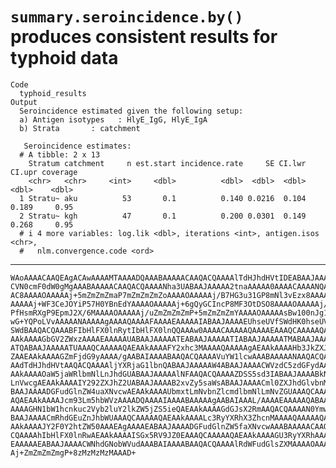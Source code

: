 # `summary.seroincidence.by()` produces consistent results          for typhoid data

    Code
      typhoid_results
    Output
      Seroincidence estimated given the following setup:
      a) Antigen isotypes   : HlyE_IgG, HlyE_IgA 
      b) Strata       : catchment 
      
       Seroincidence estimates:
      # A tibble: 2 x 13
        Stratum catchment     n est.start incidence.rate     SE CI.lwr CI.upr coverage
        <chr>   <chr>     <int>     <dbl>          <dbl>  <dbl>  <dbl>  <dbl>    <dbl>
      1 Stratu~ aku          53       0.1          0.140 0.0216  0.104  0.189     0.95
      2 Stratu~ kgh          47       0.1          0.200 0.0301  0.149  0.268     0.95
      # i 4 more variables: log.lik <dbl>, iterations <int>, antigen.isos <chr>,
      #   nlm.convergence.code <ord>

---

    WAoAAAACAAQEAgACAwAAAAMTAAAADQAAABAAAAACAAQACQAAAAlTdHJhdHVtIDEABAAJAAAA
    CVN0cmF0dW0gMgAAABAAAAACAAQACQAAAANha3UABAAJAAAAA2tnaAAAAA0AAAACAAAANQAA
    AC8AAAAOAAAAAj+5mZmZmZmaP7mZmZmZmZoAAAAOAAAAAj/B7HG3u31GP8mNl3vEzx8AAAAO
    AAAAAj+WF3CeJOYiP57H0YBnEdYAAAAOAAAAAj+6gQyGCIncP8MF3OtDSO8AAAAOAAAAAj/I
    PfHsmRXgP9EpmJ2X/6MAAAAOAAAAAj/uZmZmZmZmP+5mZmZmZmYAAAAOAAAAAsBw100nJg1N
    wG+YQPoLVvAAAAANAAAAAgAAAAQAAAAFAAAAEAAAAAIABAAJAAAAEUhseUVfSWdHK0hseUVf
    SWdBAAQACQAAABFIbHlFX0lnRytIbHlFX0lnQQAAAw0AAAACAAAAAQAAAAEAAAQCAAAAAQAE
    AAkAAAAGbGV2ZWxzAAAAEAAAAAUABAAJAAAAATEABAAJAAAAATIABAAJAAAAATMABAAJAAAA
    ATQABAAJAAAAATUAAAQCAAAAAQAEAAkAAAAFY2xhc3MAAAAQAAAAAgAEAAkAAAAHb3JkZXJl
    ZAAEAAkAAAAGZmFjdG9yAAAA/gAABAIAAAABAAQACQAAAAVuYW1lcwAAABAAAAANAAQACQAA
    AAdTdHJhdHVtAAQACQAAAAljYXRjaG1lbnQABAAJAAAAAW4ABAAJAAAACWVzdC5zdGFydAAE
    AAkAAAAOaW5jaWRlbmNlLnJhdGUABAAJAAAAAlNFAAQACQAAAAZDSS5sd3IABAAJAAAABkNJ
    LnVwcgAEAAkAAAAIY292ZXJhZ2UABAAJAAAAB2xvZy5saWsABAAJAAAACml0ZXJhdGlvbnMA
    BAAJAAAADGFudGlnZW4uaXNvcwAEAAkAAAAUbmxtLmNvbnZlcmdlbmNlLmNvZGUAAAQCAAAA
    AQAEAAkAAAAJcm93Lm5hbWVzAAAADQAAAAIAAAABAAAAAgAABAIAAAL/AAAAEAAAAAQABAAJ
    AAAAGHN1bW1hcnkuc2Vyb2luY2lkZW5jZS5ieQAEAAkAAAAGdGJsX2RmAAQACQAAAAN0YmwA
    BAAJAAAACmRhdGEuZnJhbWUAAAQCAAAAAQAEAAkAAAALc3RyYXRhX3ZhcnMAAAAQAAAAAQAE
    AAkAAAAJY2F0Y2htZW50AAAEAgAAAAEABAAJAAAADGFudGlnZW5faXNvcwAAABAAAAACAAQA
    CQAAAAhIbHlFX0lnRwAEAAkAAAAISGx5RV9JZ0EAAAQCAAAAAQAEAAkAAAAGU3RyYXRhAAAA
    EAAAAAEABAAJAAAACWNhdGNobWVudAAABAIAAAABAAQACQAAAAlRdWFudGlsZXMAAAAOAAAA
    Aj+ZmZmZmZmgP+8zMzMzMzMAAAD+

